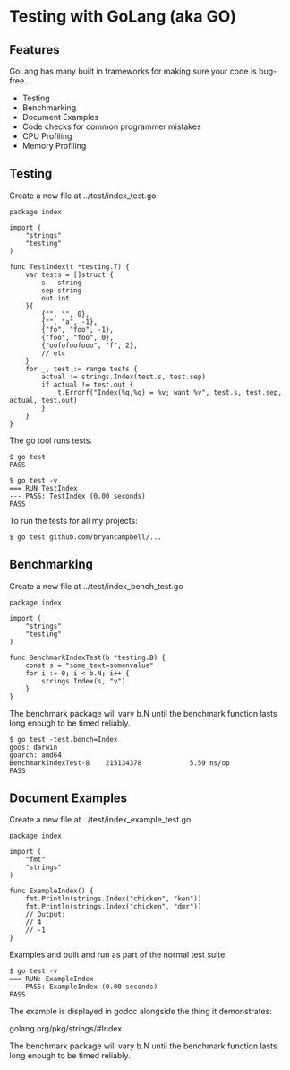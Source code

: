 # Testing with GoLang (aka GO)

## Features

GoLang has many built in frameworks for making sure your code is bug-free.

* Testing
* Benchmarking
* Document Examples
* Code checks for common programmer mistakes
* CPU Profiling
* Memory Profiling

## Testing

Create a new file at ../test/index_test.go

```
package index

import (
    "strings"
    "testing"
)

func TestIndex(t *testing.T) {
    var tests = []struct {
        s   string
        sep string
        out int
    }{
        {"", "", 0},
        {"", "a", -1},
        {"fo", "foo", -1},
        {"foo", "foo", 0},
        {"oofofoofooo", "f", 2},
        // etc
    }
    for _, test := range tests {
        actual := strings.Index(test.s, test.sep)
        if actual != test.out {
            t.Errorf("Index(%q,%q) = %v; want %v", test.s, test.sep, actual, test.out)
        }
    }
}
```

The go tool runs tests.

```
$ go test
PASS
```

```
$ go test -v
=== RUN TestIndex
--- PASS: TestIndex (0.00 seconds)
PASS
```

To run the tests for all my projects:
```
$ go test github.com/bryancampbell/...
```

## Benchmarking

Create a new file at ../test/index_bench_test.go

```
package index

import (
	"strings"
	"testing"
)

func BenchmarkIndexTest(b *testing.B) {
	const s = "some_text=somenvalue"
	for i := 0; i < b.N; i++ {
		strings.Index(s, "v")
	}
}
```

The benchmark package will vary b.N until the benchmark function lasts long enough to be timed reliably.

```
$ go test -test.bench=Index
goos: darwin
goarch: amd64
BenchmarkIndexTest-8   	215134378	         5.59 ns/op
PASS
```

## Document Examples

Create a new file at ../test/index_example_test.go

```
package index

import (
    "fmt"
    "strings"
)

func ExampleIndex() {
    fmt.Println(strings.Index("chicken", "ken"))
    fmt.Println(strings.Index("chicken", "dmr"))
    // Output:
    // 4
    // -1
}
```

Examples and built and run as part of the normal test suite:

```
$ go test -v
=== RUN: ExampleIndex
--- PASS: ExampleIndex (0.00 seconds)
PASS
```

The example is displayed in godoc alongside the thing it demonstrates:

golang.org/pkg/strings/#Index

The benchmark package will vary b.N until the benchmark function lasts long enough to be timed reliably.

